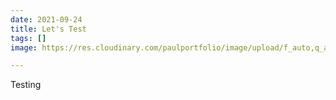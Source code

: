 ```yaml
---
date: 2021-09-24
title: Let's Test
tags: []
image: https://res.cloudinary.com/paulportfolio/image/upload/f_auto,q_auto,ar_16:9,c_fill/c_scale,w_auto:breakpoints_200_1920_30_15/v1632504639/https:/res.cloudinary.com/paulportfolio/image/upload/DSC_8430_s0pxnj.jpg

---
```

Testing
